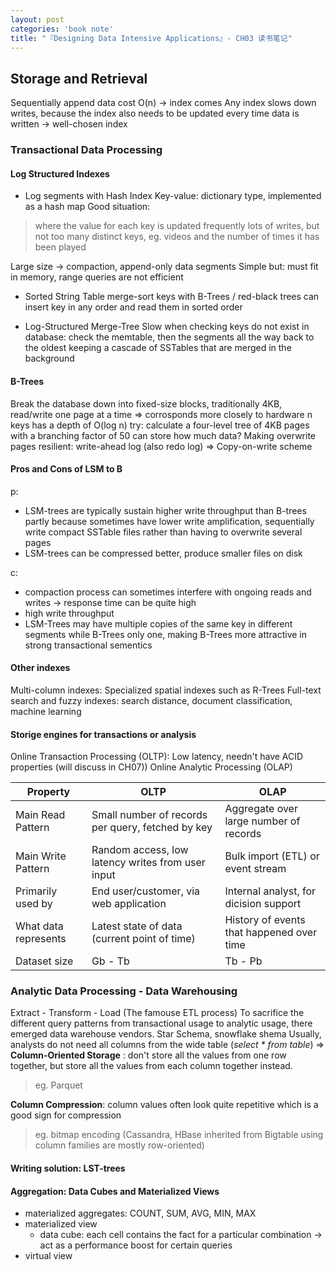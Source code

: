 ```yaml
---
layout: post
categories: 'book note'
title: "『Designing Data Intensive Applications』- CH03 读书笔记"
---
```


## Storage and Retrieval
Sequentially append data cost O(n) -> index comes
Any index slows down writes, because the index also needs to be updated every time data is written -> well-chosen index

<!--more-->
### Transactional Data Processing

#### Log Structured Indexes
* Log segments with Hash Index
Key-value: dictionary type, implemented as a hash map
Good situation: 
> where the value for each key is updated frequently
> lots of writes, but not too many distinct keys, eg. videos and the number of times it has been played

Large size -> compaction, append-only data segments
Simple but: must fit in memory, range queries are not efficient

* Sorted String Table
merge-sort keys
with B-Trees / red-black trees can insert key in any order and read them in sorted order


* Log-Structured Merge-Tree
Slow when checking keys do not exist in database: check the memtable, then the segments all the way back to the oldest
keeping a cascade of SSTables that are merged in the background


#### B-Trees
Break the database down into fixed-size blocks, traditionally 4KB, read/write one page at a time => corrosponds more closely to hardware
n keys has a depth of O(log n)
try: calculate a four-level tree of 4KB pages with a branching factor of 50 can store how much data?
Making overwrite pages resilient: write-ahead log (also redo log)
=> Copy-on-write scheme


#### Pros and Cons of LSM to B
p:
- LSM-trees are typically sustain higher write throughput than B-trees partly because sometimes have lower write amplification,
sequentially write compact SSTable files rather than having to overwrite several pages
- LSM-trees can be compressed better, produce smaller files on disk

c:
- compaction process can sometimes interfere with ongoing reads and writes -> response time can be quite high
- high write throughput
- LSM-Trees may have multiple copies of the same key in different segments while B-Trees only one, making B-Trees more attractive in strong transactional sementics
  
#### Other indexes
Multi-column indexes: Specialized spatial indexes such as R-Trees
Full-text search and fuzzy indexes: search distance, document classification, machine learning

#### Storige engines for transactions or analysis
Online Transaction Processing (OLTP): Low latency, needn't have ACID properties (will discuss in CH07))
Online Analytic Processing (OLAP)

Property | OLTP | OLAP
| ----------- | ----------- | ---------- |
Main Read Pattern | Small number of records per query, fetched by key | Aggregate over large number of records
Main Write Pattern | Random access, low latency writes from user input | Bulk import (ETL) or event stream
Primarily used by | End user/customer, via web application | Internal analyst, for dicision support
What data represents | Latest state of data (current point of time) | History of events that happened over time
Dataset size | Gb - Tb | Tb - Pb


### Analytic Data Processing - Data Warehousing
Extract - Transform - Load (The famouse ETL process)
To sacrifice the different query patterns from transactional usage to analytic usage, there emerged data warehouse vendors.
Star Schema, snowflake shema
Usually, analysts do not need all columns from the wide table (*select * from table*)
=> **Column-Oriented Storage** : don't store all the values from one row together, but store all the values from each column together instead.
> eg. Parquet

**Column Compression**: column values often look quite repetitive which is a good sign for compression
> eg. bitmap encoding
 (Cassandra, HBase inherited from Bigtable using column families are mostly row-oriented)

 #### Writing solution: LST-trees
 #### Aggregation: Data Cubes and Materialized Views
 - materialized aggregates: COUNT, SUM, AVG, MIN, MAX
 - materialized view
    - data cube: each cell contains the fact for a particular combination -> act as a performance boost for certain queries
 - virtual view

